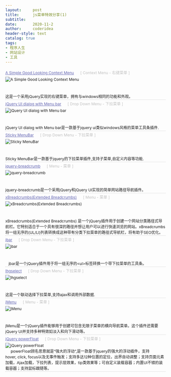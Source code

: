 ```yaml
---
layout:     post
title:      js菜单特效分享(1)
subtitle:   
date:       2020-11-2
author:     coderidea
header-style: text
catalog: true
tags:
- 程序人生
- 网站设计
- 工具
--- 
```

<p><span style="color:#393939;font-family:verdana, 'ms song', Arial, Helvetica, sans-serif;font-size:14px;line-height:21px;">
</span></p>
<div class="ArticleItem" style="margin-left:0px;border-top-width:0px;border-right-width:0px;border-bottom-width:1px;border-left-width:0px;font-size:12px;clear:both;border-bottom-style:dotted;border-bottom-color:#c0c0c0;">
<div class="Name" style="font-size:12px;line-height:25px;">
<a style="color:#6466b3;text-decoration:underline;" href="http://joewalnes.github.com/jquery-simple-context-menu/example.html">A Simple Good Looking Context Menu</a><span class="Type" style="margin-left:20px;font-size:12px;color:#c0c0c0;font-weight:normal;">[ Context Menu - 右键菜单 ]</span>
</div>
<div class="Summary" style="font-size:12px;line-height:18px;"><img class="Logo" title="A Simple Good Looking Context Menu" src="http://www.open-lib.com/attachment/2011-08/05-10-39-22i.jpg" alt="A Simple Good Looking Context Menu" /></div>
<div class="Summary" style="font-size:12px;line-height:18px;"> </div>
<div class="Summary" style="font-size:12px;line-height:18px;"> </div>
<div class="Summary" style="font-size:12px;line-height:18px;">这是一个采用jQuery实现的右键菜单，拥有与windows相同的功能和外观。</div>
</div>
<div class="ArticleItem" style="margin-left:0px;border-top-width:0px;border-right-width:0px;border-bottom-width:1px;border-left-width:0px;font-size:12px;clear:both;border-bottom-style:dotted;border-bottom-color:#c0c0c0;">
<div class="Name" style="font-size:12px;line-height:25px;">
<a style="color:#6466b3;text-decoration:underline;" href="http://hayotsyan.com/menu.html">jQuery UI dialog with Menu bar</a><span class="Type" style="margin-left:20px;font-size:12px;color:#c0c0c0;font-weight:normal;">[ Drop Down Menu - 下拉菜单 ]</span>
</div>
<div class="Summary" style="font-size:12px;line-height:18px;"><img class="Logo" title="jQuery UI dialog with Menu bar" src="http://www.open-lib.com/attachment/2011-08/05-10-34-35g.jpg" alt="jQuery UI dialog with Menu bar" /></div>
<div class="Summary" style="font-size:12px;line-height:18px;"><br /></div>
<div class="Summary" style="font-size:12px;line-height:18px;"> </div>
<div class="Summary" style="font-size:12px;line-height:18px;">jQuery UI dialog with Menu bar是一款基于jquery ui类似windows风格的菜单工具条插件.</div>
</div>
<div class="ArticleItem" style="margin-left:0px;border-top-width:0px;border-right-width:0px;border-bottom-width:1px;border-left-width:0px;font-size:12px;clear:both;border-bottom-style:dotted;border-bottom-color:#c0c0c0;">
<div class="Name" style="font-size:12px;line-height:25px;">
<a style="color:#6466b3;text-decoration:underline;" href="http://www.fusiondevs.com/lab/sticky2/index.html">Sticky MenuBar</a><span class="Type" style="margin-left:20px;font-size:12px;color:#c0c0c0;font-weight:normal;">[ Drop Down Menu - 下拉菜单 ]</span>
</div>
<div class="Summary" style="font-size:12px;line-height:18px;"><img class="Logo" title="Sticky MenuBar" src="http://www.open-lib.com/attachment/2011-08/05-10-24-19f.jpg" alt="Sticky MenuBar" /></div>
<div class="Summary" style="font-size:12px;line-height:18px;"> </div>
<div class="Summary" style="font-size:12px;line-height:18px;"> </div>
<div class="Summary" style="font-size:12px;line-height:18px;">Sticky MenuBar是一款基于jquery的下拉菜单插件,支持子菜单,自定义内容等功能.</div>
</div>
<div class="ArticleItem" style="margin-left:0px;border-top-width:0px;border-right-width:0px;border-bottom-width:1px;border-left-width:0px;font-size:12px;clear:both;border-bottom-style:dotted;border-bottom-color:#c0c0c0;">
<div class="Name" style="font-size:12px;line-height:25px;">
<a style="color:#6466b3;text-decoration:underline;" href="http://phonicuk.com/Breadcrumb/index.html">jquery-breadcrumb</a><span class="Type" style="margin-left:20px;font-size:12px;color:#c0c0c0;font-weight:normal;">[ Menu - 菜单 ]</span>
</div>
<div class="Summary" style="font-size:12px;line-height:18px;"><img class="Logo" title="jquery-breadcrumb" src="http://www.open-lib.com/attachment/2011-07/25-10-16-51c.jpg" alt="jquery-breadcrumb" /></div>
<div class="Summary" style="font-size:12px;line-height:18px;"> </div>
<div class="Summary" style="font-size:12px;line-height:18px;"> </div>
<div class="Summary" style="font-size:12px;line-height:18px;">jquery-breadcrumb是一个采用jQuery和jQuery UI实现的简单网站路径导航插件。</div>
</div>
<div class="ArticleItem" style="margin-left:0px;border-top-width:0px;border-right-width:0px;border-bottom-width:1px;border-left-width:0px;font-size:12px;clear:both;border-bottom-style:dotted;border-bottom-color:#c0c0c0;">
<div class="Name" style="font-size:12px;line-height:25px;">
<a style="color:#6466b3;text-decoration:underline;" href="http://www.ajaxblender.com/script-sources/xbreadcrumbs/demo/index.html">xBreadcrumbs(Extended Breadcrumbs)</a><span class="Type" style="margin-left:20px;font-size:12px;color:#c0c0c0;font-weight:normal;">[ Menu - 菜单 ]</span>
</div>
<div class="Summary" style="font-size:12px;line-height:18px;"><img class="Logo" title="xBreadcrumbs(Extended Breadcrumbs)" src="http://www.open-lib.com/attachment/2011-07/22-0-13-59g.jpg" alt="xBreadcrumbs(Extended Breadcrumbs)" /></div>
<div class="Summary" style="font-size:12px;line-height:18px;"> </div>
<div class="Summary" style="font-size:12px;line-height:18px;"> </div>
<div class="Summary" style="font-size:12px;line-height:18px;">xBreadcrumbs(Extended Breadcrumbs) 是一个jQuery插件用于创建一个网站分类路径式导航栏。它特别适合于一个具有很深的路径并想让用户可以进行快速浏览的网站。xBreadcrumbs将一组无序的(UL/LI)列表转换成这种带有分类下拉菜单的路径式导航栏，将有助于SEO优化。</div>
</div>
<div class="ArticleItem" style="margin-left:0px;border-top-width:0px;border-right-width:0px;border-bottom-width:1px;border-left-width:0px;font-size:12px;clear:both;border-bottom-style:dotted;border-bottom-color:#c0c0c0;">
<div class="Name" style="font-size:12px;line-height:25px;">
<a style="color:#6466b3;text-decoration:underline;" href="https://github.com/javan/jbar">jbar</a><span class="Type" style="margin-left:20px;font-size:12px;color:#c0c0c0;font-weight:normal;">[ Drop Down Menu - 下拉菜单 ]</span>
</div>
<div class="Summary" style="font-size:12px;line-height:18px;"><img class="Logo" title="jbar" src="http://www.open-lib.com/attachment/2011-07/17-12-32-34b.jpg" alt="jbar" /></div>
<div class="Summary" style="font-size:12px;line-height:18px;"> </div>
<div class="Summary" style="font-size:12px;line-height:18px;"> </div>
<div class="Summary" style="font-size:12px;line-height:18px;">   jbar是一个jQuery插件用于将一组无序的&lt;ul&gt;标签转换一个带下拉菜单的工具条。</div>
</div>
<div class="ArticleItem" style="margin-left:0px;border-top-width:0px;border-right-width:0px;border-bottom-width:1px;border-left-width:0px;font-size:12px;clear:both;border-bottom-style:dotted;border-bottom-color:#c0c0c0;">
<div class="Name" style="font-size:12px;line-height:25px;">
<a style="color:#6466b3;text-decoration:underline;" href="http://lhgcore.com/lhgselect/index.html">lhgselect</a><span class="Type" style="margin-left:20px;font-size:12px;color:#c0c0c0;font-weight:normal;">[ Drop Down Menu - 下拉菜单 ]</span>
</div>
<div class="Summary" style="font-size:12px;line-height:18px;"><img class="Logo" title="lhgselect" src="http://www.open-lib.com/attachment/2011-06/15-10-45-57a.jpg" alt="lhgselect" /></div>
<div class="Summary" style="font-size:12px;line-height:18px;"> </div>
<div class="Summary" style="font-size:12px;line-height:18px;"><br /></div>
<div class="Summary" style="font-size:12px;line-height:18px;">这是一个联动选择下拉菜单,支持ajax和调用外部数据.</div>
</div>
<div class="ArticleItem" style="margin-left:0px;border-top-width:0px;border-right-width:0px;border-bottom-width:1px;border-left-width:0px;font-size:12px;clear:both;border-bottom-style:dotted;border-bottom-color:#c0c0c0;">
<div class="Name" style="font-size:12px;line-height:25px;">
<a style="color:#6466b3;text-decoration:underline;" href="http://www.msconcept.fr/jMenu/demo">jMenu</a><span class="Type" style="margin-left:20px;font-size:12px;color:#c0c0c0;font-weight:normal;">[ Menu - 菜单 ]</span>
</div>
<div class="Summary" style="font-size:12px;line-height:18px;"><img class="Logo" title="jMenu" src="http://www.open-lib.com/attachment/2010-12/24-21-11-21a.jpg" alt="jMenu" /></div>
<div class="Summary" style="font-size:12px;line-height:18px;"> </div>
<div class="Summary" style="font-size:12px;line-height:18px;"> </div>
<div class="Summary" style="font-size:12px;line-height:18px;">jMenu是一个jQuery插件能够用于创建可包含无限子菜单的横向导航菜单。这个插件还需要jQuery UI并支持多种特效如淡入和向下滑动等。</div>
</div>
<div class="ArticleItem" style="margin-left:0px;border-top-width:0px;border-right-width:0px;border-bottom-width:1px;border-left-width:0px;font-size:12px;clear:both;border-bottom-style:dotted;border-bottom-color:#c0c0c0;">
<div class="Name" style="font-size:12px;line-height:25px;">
<a style="color:#6466b3;text-decoration:underline;" href="http://www.zhangxinxu.com/study/201012/jquery-power-float-demo.html#%23">jQuery powerFloat</a><span class="Type" style="margin-left:20px;font-size:12px;color:#c0c0c0;font-weight:normal;">[ Drop Down Menu - 下拉菜单 ]</span>
</div>
<div class="Summary" style="font-size:12px;line-height:18px;">
<img class="Logo" title="jQuery powerFloat" src="http://www.open-lib.com/attachment/2010-12/16-9-38-34a.png" alt="jQuery powerFloat" />     </div>
<div class="Summary" style="font-size:12px;line-height:18px;">     powerFloat顾名思意就是“强大的浮动”,是一款基于jquery的强大的浮动插件，支持hover, click, focus以及无事件触发；支持多达12种位置的定位，出界自动调整；支持页面元素加载，Ajax加载，下拉列表，提示层效果，tip类效果等；可自定义装载容器；内置UI不错的装载容器；支持鼠标跟随等。</div>
</div>
<p> </p>
